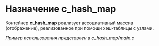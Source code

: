 # Назначение c_hash_map
Контейнер **c_hash_map** реализует ассоциативный массив (отображение), реализованное при помощи хэш-таблицы с узлами.

*Пример использования представлен в c_hash_map/main.c*
